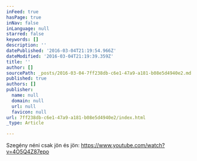 ```yaml
---
inFeed: true
hasPage: true
inNav: false
inLanguage: null
starred: false
keywords: []
description: ''
datePublished: '2016-03-04T21:19:54.966Z'
dateModified: '2016-03-04T21:19:39.359Z'
title: ''
author: []
sourcePath: _posts/2016-03-04-7ff238db-c6e1-47a9-a181-b08e5d4940e2.md
published: true
authors: []
publisher:
  name: null
  domain: null
  url: null
  favicon: null
url: 7ff238db-c6e1-47a9-a181-b08e5d4940e2/index.html
_type: Article

---
```

Szegény néni csak jön és jön: https://www.youtube.com/watch?v=4O5Q4Z87epo